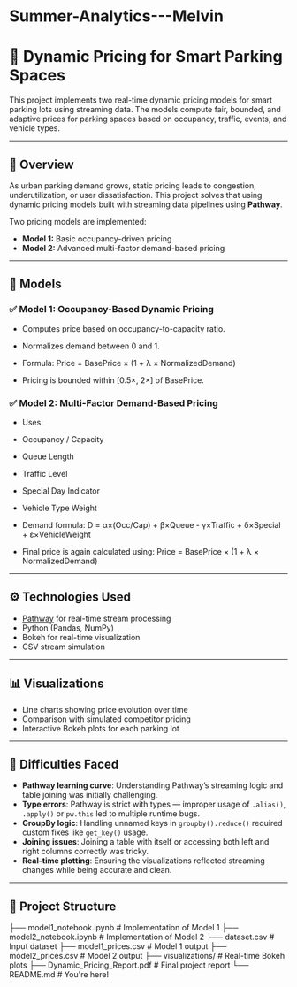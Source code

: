 # Summer-Analytics---Melvin

# 🚗 Dynamic Pricing for Smart Parking Spaces

This project implements two real-time dynamic pricing models for smart parking lots using streaming data. The models compute fair, bounded, and adaptive prices for parking spaces based on occupancy, traffic, events, and vehicle types.

---

## 📌 Overview

As urban parking demand grows, static pricing leads to congestion, underutilization, or user dissatisfaction. This project solves that using dynamic pricing models built with streaming data pipelines using **Pathway**.

Two pricing models are implemented:

- **Model 1:** Basic occupancy-driven pricing
- **Model 2:** Advanced multi-factor demand-based pricing

---

## 🧩 Models

### ✅ Model 1: Occupancy-Based Dynamic Pricing

- Computes price based on occupancy-to-capacity ratio.
- Normalizes demand between 0 and 1.
- Formula:
          Price = BasePrice × (1 + λ × NormalizedDemand)


- Pricing is bounded within [0.5×, 2×] of BasePrice.

### ✅ Model 2: Multi-Factor Demand-Based Pricing

- Uses:
- Occupancy / Capacity
- Queue Length
- Traffic Level
- Special Day Indicator
- Vehicle Type Weight

- Demand formula:  D = α×(Occ/Cap) + β×Queue - γ×Traffic + δ×Special + ε×VehicleWeight
                
- Final price is again calculated using: Price = BasePrice × (1 + λ × NormalizedDemand)


---

## ⚙️ Technologies Used

- [Pathway](https://github.com/pathwaycom/pathway) for real-time stream processing
- Python (Pandas, NumPy)
- Bokeh for real-time visualization
- CSV stream simulation

---

## 📊 Visualizations

- Line charts showing price evolution over time
- Comparison with simulated competitor pricing
- Interactive Bokeh plots for each parking lot

---

## 🧠 Difficulties Faced

- **Pathway learning curve**: Understanding Pathway’s streaming logic and table joining was initially challenging.
- **Type errors**: Pathway is strict with types — improper usage of `.alias()`, `.apply()` or `pw.this` led to multiple runtime bugs.
- **GroupBy logic**: Handling unnamed keys in `groupby().reduce()` required custom fixes like `get_key()` usage.
- **Joining issues**: Joining a table with itself or accessing both left and right columns correctly was tricky.
- **Real-time plotting**: Ensuring the visualizations reflected streaming changes while being accurate and clean.

---

## 📁 Project Structure

├── model1_notebook.ipynb # Implementation of Model 1
├── model2_notebook.ipynb # Implementation of Model 2
├── dataset.csv # Input dataset
├── model1_prices.csv # Model 1 output
├── model2_prices.csv # Model 2 output
├── visualizations/ # Real-time Bokeh plots
├── Dynamic_Pricing_Report.pdf # Final project report
└── README.md # You're here!
